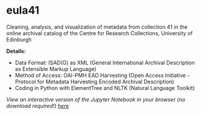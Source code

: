 # eula41
Cleaning, analysis, and visualization of metadata from collection 41 in the online archival catalog of the Centre for Research Collections, University of Edinburgh

<b>Details:</b>
* Data Format: ISAD(G) as XML (General International Archival Description as Extensible Markup Language)
* Method of Access: OAI-PMH EAD Harvesting (Open Access Initiative - Protocol for Metadata Harvesting Encoded Archival Description)
* Coding in Python with ElementTree and NLTK (Natural Language Toolkit)

<i>View an interactive version of the Jupyter Notebook in your browser (no download required!) [here](https://gesis.mybinder.org/binder/v2/gh/thegoose20/eula41/2806909cf4c2b6f4fd7a68668123ebf1b513f479)</i>
